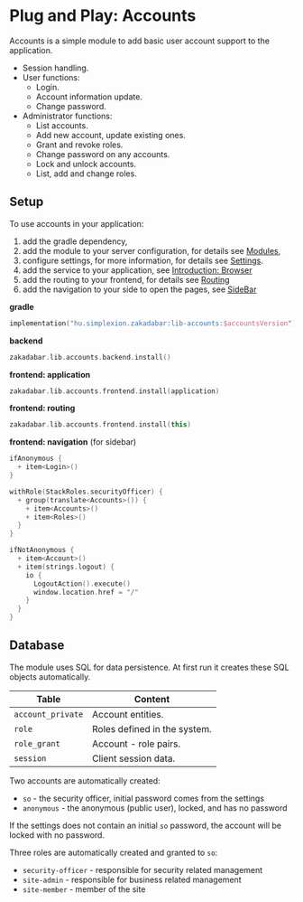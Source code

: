 # Plug and Play: Accounts

Accounts is a simple module to add basic user account support to the application.

* Session handling.
* User functions:
    * Login.
    * Account information update.
    * Change password.
* Administrator functions:
    * List accounts.
    * Add new account, update existing ones.
    * Grant and revoke roles.  
    * Change password on any accounts.
    * Lock and unlock accounts.
    * List, add and change roles.
    
## Setup

To use accounts in your application:

1. add the gradle dependency,
1. add the module to your server configuration, for details see [Modules](../../backend/Modules.md),
1. configure settings, for more information, for details see [Settings](../../backend/Settings.md).
1. add the service to your application, see [Introduction: Browser](../../browser/Introduction.md)   
1. add the routing to your frontend, for details see [Routing](../../browser/structure/Routing.md)
1. add the navigation to your side to open the pages, see [SideBar](../../browser/builtin/SideBar.md)

**gradle**

```kotlin
implementation("hu.simplexion.zakadabar:lib-accounts:$accountsVersion")
```

**backend**

```kotlin
zakadabar.lib.accounts.backend.install()
```

**frontend: application**

```kotlin
zakadabar.lib.accounts.frontend.install(application)
```

**frontend: routing**

```kotlin
zakadabar.lib.accounts.frontend.install(this)
```

**frontend: navigation** (for sidebar)

```kotlin
ifAnonymous {
  + item<Login>()
}

withRole(StackRoles.securityOfficer) {
  + group(translate<Accounts>()) {
    + item<Accounts>()
    + item<Roles>()
  }
}

ifNotAnonymous {
  + item<Account>()
  + item(strings.logout) {
    io {
      LogoutAction().execute()
      window.location.href = "/"
    }
  }
}
```

## Database

The module uses SQL for data persistence. At first run it creates these SQL
objects automatically.

| Table | Content |
| --- | --- |
| `account_private` | Account entities. |
| `role` | Roles defined in the system. |
| `role_grant` | Account - role pairs. |
| `session` | Client session data. |

Two accounts are automatically created:

- `so` - the security officer, initial password comes from the settings
- `anonymous` - the anonymous (public user), locked, and has no password

If the settings does not contain an initial `so` password, the account
will be locked with no password.

Three roles are automatically created and granted to `so`:

- `security-officer` - responsible for security related management
- `site-admin` - responsible for business related management
- `site-member` - member of the site